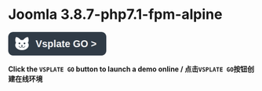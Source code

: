 # Joomla 3.8.7-php7.1-fpm-alpine

<a href="https://www.vsplate.com/?docker-compose=https://github.com/vsplate/dcenvs/joomla/3.8.7-php7.1-fpm-alpine"><img alt="VSPLATE GO" src="https://raw.githubusercontent.com/vsplate/images/master/vsgo_btn.png" width="200px"></a>

**Click the `VSPLATE GO` button to launch a demo online / 点击`VSPLATE GO`按钮创建在线环境**
